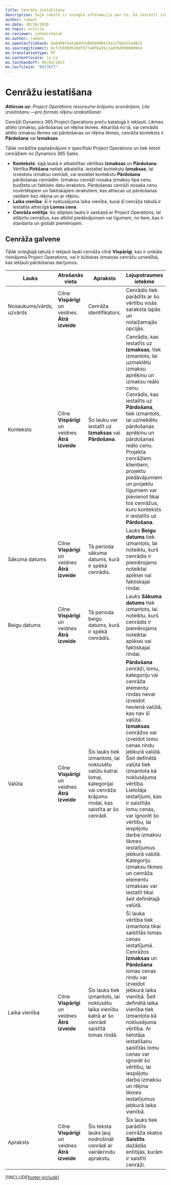 ```yaml
---
title: Cenrāžu iestatīšana
description: Šajā rakstā ir sniegta informācija par to, kā iestatīt izmaksu un pārdošanas cenrāžus.
author: rumant
ms.date: 10/20/2020
ms.topic: article
ms.reviewer: johnmichalak
ms.author: rumant
ms.openlocfilehash: 8a6d96f4a5a8d97e86bbd00413e21f69255a48c5
ms.sourcegitcommit: 6cfc50d89528df977a8f6a55c1ad39d99800d9b4
ms.translationtype: MT
ms.contentlocale: lv-LV
ms.lasthandoff: 06/03/2022
ms.locfileid: "8917677"
---
```

# <a name="set-up-price-lists"></a>Cenrāžu iestatīšana

_**Attiecas uz:** Project Operations resursu/ne krājumu scenārijiem, Lite izvietošanu —pro formas rēķinu izrakstīšanai_

Cenrāži Dynamics 365 Project Operations preču katalogā ir iekļauti. Likmes attēlo izmaksu, pārdošanas un rēķina likmes. Atkarībā no tā, vai cenrādis attēlo izmaksu likmes vai pārdošanas un rēķina likmes, cenrāža konteksts ir **Pārdošana** vai **Izmaksas**.

Tālāk norādītie paplašinājumi ir specifiski Project Operations un tiek lietoti cenrāžiem no Dynamics 365 Sales.

- **Konteksts**: šajā laukā ir atbalstītas vērtības **Izmaksas** un **Pārdošana**. Vērtība **Pirkšana** netiek atbalstīta. Iestatiet kontekstu **Izmaksas**, lai izveidotu izmaksu cenrādi, vai iestatiet kontekstu **Pārdošana** pārdošanas cenrādim. Izmaksu cenrāži nosaka izmaksu tipa cenu budžeta un faktisko datu ierakstos. Pārdošanas cenrāži nosaka cenu novērtētajiem un faktiskajiem ierakstiem, kas attiecas uz pārdošanas veidiem bez rēķina un ar rēķinu.
- **Laika vienība**: šī ir noklusējuma laika vienība, kurai šī cenrāža tabulā ir iestatīta attiecīgā **Lomas cena**.
- **Cenrāža entītija**: šis slēptais lauks ir saskaņā ar Project Operations, lai atšķirtu cenrāžus, kas atbilst piedāvājumam vai līgumam, no tiem, kas ir standarta un globāli piemērojami.

## <a name="price-list-header"></a>Cenrāža galvene

Tālāk sniegtajā tabulā ir iekļauti lauki cenrāža cilnē **Vispārīgi**, kas ir unikāla risinājumā Project Operations, vai ir būtiskas izmaiņas cenrāžu uzvedībā, kas iekļauti pārdošanas darījumos.

| Lauks | Atrašanās vieta | Apraksts | Lejupstraumes ietekme |
| --- | --- | --- | --- |
| Nosaukums/vārds, uzvārds | Cilne **Vispārīgi** un veidnes **Ātrā izveide** | Cenrāža identifikators. | Cenrādis tiek parādīts ar šo vērtību visās saraksta lapās un nolaižamajās opcijās.|
| Konteksts | Cilne **Vispārīgi** un veidnes **Ātrā izveide** | Šo lauku var iestatīt uz **Izmaksas** vai **Pārdošana**. | Cenrādis, kas iestatīts uz **Izmaksas**, tiek izmantots, lai uzmeklētu izmaksu aprēķinu un izmaksu reālo cenu. Cenrādis, kas iestatīts uz **Pārdošana**, tiek izmantots, lai uzmeklētu pārdošanas aprēķinu un pārdošanas reālo cenu. Projekta cenrāžiem klientiem, projektu piedāvājumiem un projektu līgumiem var pievienot tikai tos cenrāžus, kuru konteksts ir iestatīts uz **Pārdošana**. |
| Sākuma datums | Cilne **Vispārīgi** un veidnes **Ātrā izveide** | Tā perioda sākuma datums, kurā ir spēkā cenrādis. | Lauks **Beigu datums** tiek izmantots, lai noteiktu, kurš cenrādis ir piemērojams noteiktai aplēsei vai faktiskajai rindai. |
| Beigu datums | Cilne **Vispārīgi** un veidnes **Ātrā izveide** | Tā perioda beigu datums, kurā ir spēkā cenrādis. | Lauks **Sākuma datums** tiek izmantots, lai noteiktu, kurš cenrādis ir piemērojams noteiktai aplēsei vai faktiskajai rindai. |
| Valūta | Cilne **Vispārīgi** un veidnes **Ātrā izveide** | Šis lauks tiek izmantots, lai noklusētu valūtu katrai lomai, kategorijai vai cenrāža krājumu rindai, kas saistīta ar šo cenrādi. | **Pārdošana** cenrāži, lomu, kategoriju vai cenrāža elementu rindas nevar izveidot nevienā valūtā, kas nav šī valūta. **Izmaksas** cenrāžos var izveidot lomu cenas rindu jebkurā valūtā. Šeit definētā valūta tiek izmantota kā noklusējuma vērtība. Lietotāja iestatījumi, kas ir saistītās lomu cenas, var ignorēt šo vērtību, lai iespējotu darba izmaksu likmes iestatījumus jebkurā valūtā. Kategoriju izmaksu likmes un cenrāža elementu izmaksas var iestatīt tikai šeit definētajā valūtā. |
| Laika vienība | Cilne **Vispārīgi** un veidnes **Ātrā izveide** | Šis lauks tiek izmantots, lai noklusētu laika vienību katrā ar šo cenrādi saistītā lomas rindā. | Šī lauka vērtība tiek izmantota tikai saistītās lomas cenas iestatījumā. Cenrāžos **Izmaksas** un **Pārdošana** lomas cenas rindu var izveidot jebkurā laika vienībā. Šeit definētā laika vienība tiek izmantota kā noklusējuma vērtība. Ar lietotāja iestatīšanu saistītās lomu cenas var ignorēt šo vērtību, lai iespējotu darba izmaksu un rēķina likmes iestatījumus jebkurā laika vienībā. |
| Apraksts | Cilne **Vispārīgi** un veidnes **Ātrā izveide** | Šis teksta lauks ļauj nodrošināt cenrādi ar vairākrindu aprakstu. | Šis lauks tiek parādīts cenrāža skatos **Saistīts** dažādās entītijās, kurām ir saistīti cenrāži. |


[!INCLUDE[footer-include](../includes/footer-banner.md)]